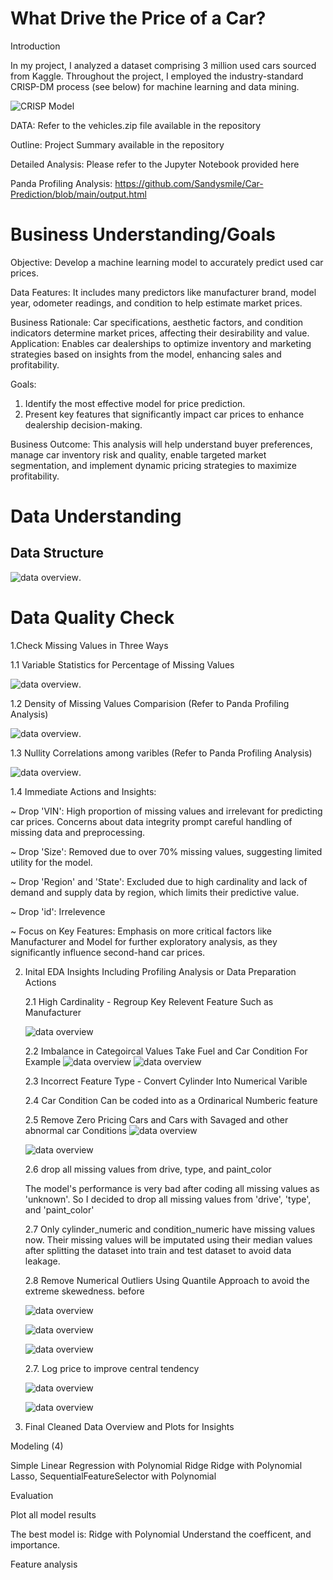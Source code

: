 # What Drive the Price of a Car?

Introduction 

In my project, I analyzed a dataset comprising 3 million used cars sourced from Kaggle. 
Throughout the project, I employed the industry-standard CRISP-DM process (see below) for machine learning and data mining. 

![CRISP Model](https://raw.githubusercontent.com/Sandysmile/Car-Prediction/main/CRISP%20Model.png)


DATA: Refer to the vehicles.zip file available in the repository 

Outline: Project Summary available in the repository

Detailed Analysis: Please refer to the Jupyter Notebook provided here 

Panda Profiling Analysis: https://github.com/Sandysmile/Car-Prediction/blob/main/output.html 


# Business Understanding/Goals

Objective:
Develop a machine learning model to accurately predict used car prices.

Data Features: 
It includes many predictors like manufacturer brand, model year, odometer readings, and condition to help estimate market prices.

Business Rationale: 
Car specifications, aesthetic factors, and condition indicators determine market prices, affecting their desirability and value.
Application: Enables car dealerships to optimize inventory and marketing strategies based on insights from the model, enhancing sales and profitability.

Goals: 

1. Identify the most effective model for price prediction.
2. Present key features that significantly impact car prices to enhance dealership decision-making.

Business Outcome: 
This analysis will help understand buyer preferences, manage car inventory risk and quality, enable targeted market segmentation,
and implement dynamic pricing strategies to maximize profitability. 

   
# Data Understanding

## Data Structure 

![data overview](https://raw.githubusercontent.com/Sandysmile/Car-Prediction/main/Image/Data%20Structure.png).
 
# Data Quality Check 

1.Check Missing Values in Three Ways
   
  1.1 Variable Statistics for Percentage of Missing Values

  ![data overview](https://raw.githubusercontent.com/Sandysmile/Car-Prediction/main/Image/MissingValues.png). 

  1.2 Density of Missing Values Comparision (Refer to Panda Profiling Analysis)
  
  ![data overview](https://raw.githubusercontent.com/Sandysmile/Car-Prediction/main/Image/ProfilingMissing%20Values.png). 

  1.3 Nullity Correlations among varibles (Refer to Panda Profiling Analysis)
  
  ![data overview](https://raw.githubusercontent.com/Sandysmile/Car-Prediction/main/Image/NullityCorrelation.png). 
  
  1.4 Immediate Actions and Insights:
  
  ~ Drop 'VIN': High proportion of missing values and irrelevant for predicting car 
  prices. Concerns about data integrity prompt careful handling of missing data and 
  preprocessing. 
  
  ~ Drop 'Size': Removed due to over 70% missing values, suggesting limited utility
  for the model. 
  
  ~ Drop 'Region' and 'State': Excluded due to high cardinality and lack of demand and 
  supply data by region, which limits their predictive value. 
  
  ~ Drop 'id': Irrelevence 
  
  ~ Focus on Key Features: Emphasis on more critical factors like Manufacturer and 
  Model for further exploratory analysis, as they significantly influence second-hand 
  car prices.
  
2. Inital EDA Insights Including Profiling Analysis or Data Preparation Actions
   
   2.1 High Cardinality - Regroup Key Relevent Feature Such as Manufacturer
   
   ![data overview](https://raw.githubusercontent.com/Sandysmile/Car-Prediction/main/Image/Cardinality.png)
    
   2.2 Imbalance in Categoircal Values
   Take Fuel and Car Condition For Example 
   ![data overview](https://raw.githubusercontent.com/Sandysmile/Car-Prediction/main/Image/Imbalance.png) 
   ![data overview](https://raw.githubusercontent.com/Sandysmile/Car-Prediction/main/Image/CarCondition.png)
   
   2.3 Incorrect Feature Type - Convert Cylinder Into Numerical Varible

   2.4 Car Condition Can be coded into as a Ordinarical Numberic feature

   2.5 Remove Zero Pricing Cars and Cars with Savaged and other abnormal car Conditions
   ![data overview](https://raw.githubusercontent.com/Sandysmile/Car-Prediction/main/Image/PriceOutlier.png)
   
   ![data overview](https://raw.githubusercontent.com/Sandysmile/Car-Prediction/main/Image/BoxplotPrices.png)
      
  
   2.6 drop all missing values from drive, type, and paint_color
   
   The model's performance is very bad after coding all missing values as 'unknown'.
   So I decided to drop all missing values from 'drive', 'type', and 'paint_color'

   2.7 Only cylinder_numeric and condition_numeric have missing values now.
   Their missing values will be imputated using their median values after splitting the dataset into train and test dataset to avoid data leakage.
   
   2.8 Remove Numerical Outliers Using Quantile Approach to avoid the extreme skewedness.
   before 

   ![data overview](https://raw.githubusercontent.com/Sandysmile/Car-Prediction/main/Image/PricesScewedness.png)
   
   ![data overview](https://raw.githubusercontent.com/Sandysmile/Car-Prediction/main/Image/yeardistribution.png)

   ![data overview](https://raw.githubusercontent.com/Sandysmile/Car-Prediction/main/Image/YearswithCurve.png)
   


   2.7. Log price to improve central tendency
   
   ![data overview](https://raw.githubusercontent.com/Sandysmile/Car-Prediction/main/Image/LoggedPrice.png)
   
   ![data overview](https://raw.githubusercontent.com/Sandysmile/Car-Prediction/main/Image/LoggedpricewithCurve.png)

   
4. Final Cleaned Data Overview and Plots for Insights
   
   
  
   


Modeling (4) 

Simple Linear Regression with Polynomial
Ridge 
Ridge with Polynomial
Lasso, SequentialFeatureSelector with Polynomial

Evaluation

Plot all model results

The best model is:
Ridge with Polynomial
Understand the coefficent, and importance. 


Feature analysis 
